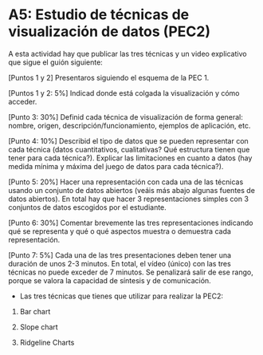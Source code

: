 # A5: Estudio de técnicas de visualización de datos (PEC2)

A esta actividad hay que publicar las tres técnicas y un video explicativo que sigue el guión siguiente:

[Puntos 1 y 2] Presentaros siguiendo el esquema de la PEC 1.

[Puntos 1 y 2: 5%] Indicad donde está colgada la visualización y cómo  acceder.

[Punto 3: 30%] Definid cada técnica de visualización de forma general: nombre, origen, descripción/funcionamiento, ejemplos de aplicación, etc.

[Punto 4: 10%] Describid el tipo de datos que se pueden representar con cada técnica (datos cuantitativos, cualitativas? Qué estructura tienen que tener para cada técnica?). Explicar las limitaciones en cuanto a datos (hay medida mínima y máxima del juego de datos para cada técnica?).

[Punto 5: 20%] Hacer una representación con cada una de las técnicas usando un conjunto de datos abiertos (veáis más abajo algunas fuentes de datos abiertos). En total hay que hacer 3 representaciones simples con 3 conjuntos de datos escogidos por el estudiante.

[Punto 6: 30%] Comentar brevemente las tres representaciones indicando qué se representa y qué o qué aspectos muestra o demuestra cada representación. 

[Punto 7: 5%] Cada una de las tres presentaciones deben tener una duración de unos 2-3 minutos. En total, el vídeo (único) con las tres técnicas no puede exceder de 7 minutos. Se penalizará salir de ese rango, porque se valora la capacidad de síntesis y de comunicación.



- Las tres técnicas que tienes que utilizar para realizar la PEC2:

1. Bar chart




2. Slope chart



3. Ridgeline Charts
